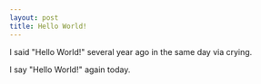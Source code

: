 ```yaml
---
layout: post
title: Hello World!
---
```


I said "Hello World!" several year ago in the same day via crying.

I say "Hello World!" again today.
